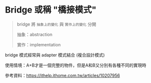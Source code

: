 # Bridge 或稱 "橋接模式"

> bridge 將 `抽象上的變化` 與 `實作上的變化` 分開
>
> 抽象：abstraction
>
> 實作：implementation

bridge 模式經常與 adapter 模式結合 (複合設計模式)

使用情境：A+B才是一個完整的物件，但是A和B又分別有各種不同的實現時

參考資料：https://ithelp.ithome.com.tw/articles/10207956